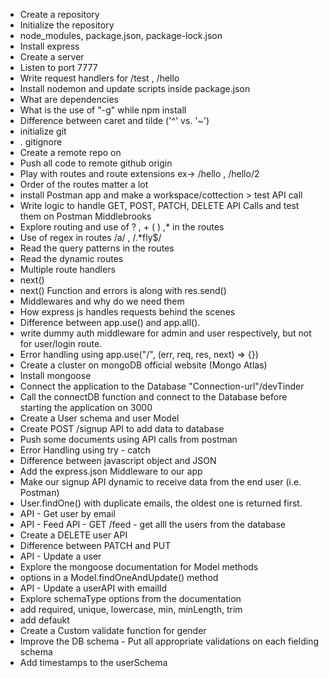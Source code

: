 - Create a repository
- Initialize the repository
- node_modules, package.json, package-lock.json
- Install express
- Create a server
- Listen to port 7777
- Write request handlers for /test , /hello
- Install nodemon and update scripts inside package.json
- What are dependencies
- What is the use of "-g" while npm install
- Difference between caret and tilde ('^' vs. '~')
- initialize git
- . gitignore
- Create a remote repo on
- Push all code to remote github origin
- Play with routes and route extensions ex-> /hello , /hello/2
- Order of the routes matter a lot
- install Postman app and make a workspace/cottection > test API call
- Write logic to handle GET, POST, PATCH, DELETE API Calls and test them on Postman Middlebrooks
- Explore routing and use of ? , + ( ) ,\* in the routes
- Use of regex in routes /a/ , /.\*fly$/
- Read the query patterns in the routes
- Read the dynamic routes
- Multiple route handlers
- next()
- next() Function and errors is along with res.send()
- Middlewares and why do we need them
- How express js handles requests behind the scenes
- Difference between app.use() and app.all().
- write dummy auth middleware for admin and user respectively, but not for user/login route.
- Error handling using app.use("/", (err, req, res, next) => {})
- Create a cluster on mongoDB official website (Mongo Atlas)
- Install mongoose
- Connect the application to the
  Database "Connection-url"/devTinder
- Call the connectDB function and connect to the Database before starting the application on 3000
- Create a User schema and user Model
- Create POST /signup API to add data to database
- Push some documents using API calls from postman
- Error Handling using try - catch
- Difference between javascript object and JSON
- Add the express.json Middleware to our app
- Make our signup API dynamic to receive data from the end user (i.e. Postman)
- User.findOne() with duplicate emails, the oldest one is returned first.
- API - Get user by email
- API - Feed API - GET /feed - get alll the users from the database
- Create a DELETE user API
- Difference between PATCH and PUT
- API - Update a user
- Explore the mongoose documentation for Model methods
- options in a Model.findOneAndUpdate() method
- API - Update a userAPI with emailId
- Explore schemaType options from the documentation
- add required, unique, lowercase, min, minLength, trim
- add defaukt
- Create a Custom validate function for gender
- Improve the DB schema - Put all appropriate validations on each fielding schema
- Add timestamps to the userSchema
